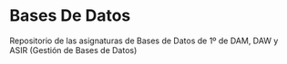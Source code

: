 # Bases De Datos
Repositorio de las asignaturas de Bases de Datos de 1º de DAM, DAW y ASIR (Gestión de Bases de Datos)

